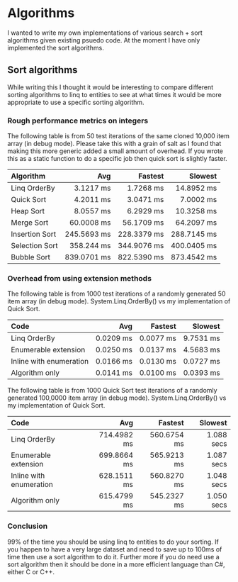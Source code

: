 # Algorithms
I wanted to write my own implementations of various search + sort algorithms given existing psuedo code.
At the moment I have only implemented the sort algorithms.

## Sort algorithms
While writing this I thought it would be interesting to compare different sorting algorithms to linq to entities
to see at what times it would be more appropriate to use a specific sorting algorithm.

### Rough performance metrics on integers
The following table is from 50 test iterations of the same cloned 10,000 item array (in debug mode).
Please take this with a grain of salt as I found that making this more generic added a small amount of overhead. 
If you wrote this as a static function to do a specific job then quick sort is slightly faster.


| Algorithm      | Avg          | Fastest     | Slowest     |
|:---------------|-------------:|------------:|------------:|
| Linq OrderBy   |   3.1217 ms  |   1.7268 ms |  14.8952 ms |
| Quick Sort     |   4.2011 ms  |   3.0471 ms |   7.0002 ms |
| Heap Sort      |   8.0557 ms  |   6.2929 ms |  10.3258 ms |
| Merge Sort     |  60.0008 ms  |  56.1709 ms |  64.2097 ms |
| Insertion Sort | 245.5693 ms  | 228.3379 ms | 288.7145 ms |
| Selection Sort |  358.244 ms  | 344.9076 ms | 400.0405 ms |
| Bubble Sort    |  839.0701 ms | 822.5390 ms | 873.4542 ms |

### Overhead from using extension methods
The following table is from 1000 test iterations of a randomly generated 50 item array (in debug mode).
System.Linq.OrderBy() vs my implementation of Quick Sort.

| Code                    | Avg       | Fastest   | Slowest   |
|:------------------------|----------:|----------:|----------:|
| Linq OrderBy            | 0.0209 ms | 0.0077 ms | 9.7531 ms |
| Enumerable extension    | 0.0250 ms | 0.0137 ms | 4.5683 ms |
| Inline with enumeration | 0.0166 ms | 0.0130 ms | 0.0727 ms |
| Algorithm only          | 0.0141 ms | 0.0100 ms | 0.0393 ms |


The following table is from 1000 Quick Sort test iterations of a randomly generated 100,0000 item array (in debug mode).
System.Linq.OrderBy() vs my implementation of Quick Sort.

| Code                    | Avg         | Fastest     | Slowest    |
|:------------------------|------------:|------------:|-----------:|
| Linq OrderBy            | 714.4982 ms | 560.6754 ms | 1.088 secs |
| Enumerable extension    | 699.8664 ms | 565.9213 ms | 1.087 secs |
| Inline with enumeration | 628.1511 ms | 560.8270 ms | 1.048 secs |
| Algorithm only          | 615.4799 ms | 545.2327 ms | 1.050 secs |

### Conclusion
99% of the time you should be using linq to entities to do your sorting.
If you happen to have a very large dataset and need to save up to 100ms of time then use a sort algorithm to do it.
Further more if you do need use a sort algorithm then it should be done in a more efficient language than C#, either C or C++.
